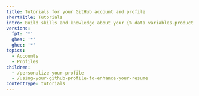 ```yaml
---
title: Tutorials for your GitHub account and profile
shortTitle: Tutorials
intro: Build skills and knowledge about your {% data variables.product.github %} account and profile through hands-on activities.
versions:
  fpt: '*' 
  ghes: '*'
  ghec: '*'
topics:
  - Accounts
  - Profiles
children:
  - /personalize-your-profile
  - /using-your-github-profile-to-enhance-your-resume
contentType: tutorials
---
```


